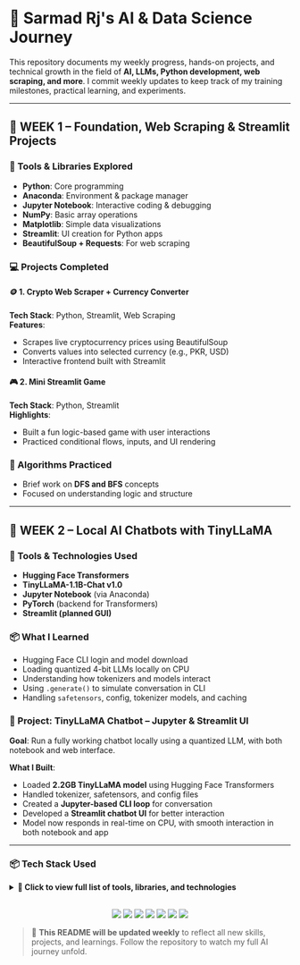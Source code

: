 <h1 align="left">🚀 Sarmad Rj's AI & Data Science Journey</h1>

This repository documents my weekly progress, hands-on projects, and technical growth in the field of **AI, LLMs, Python development, web scraping, and more**. I commit weekly updates to keep track of my training milestones, practical learning, and experiments.

---

## 📅 WEEK 1 – Foundation, Web Scraping & Streamlit Projects

### 🔧 Tools & Libraries Explored
- **Python**: Core programming
- **Anaconda**: Environment & package manager
- **Jupyter Notebook**: Interactive coding & debugging
- **NumPy**: Basic array operations
- **Matplotlib**: Simple data visualizations
- **Streamlit**: UI creation for Python apps
- **BeautifulSoup + Requests**: For web scraping

### 💻 Projects Completed

#### 🪙 1. Crypto Web Scraper + Currency Converter  
**Tech Stack**: Python, Streamlit, Web Scraping  
**Features**:
- Scrapes live cryptocurrency prices using BeautifulSoup
- Converts values into selected currency (e.g., PKR, USD)
- Interactive frontend built with Streamlit

#### 🎮 2. Mini Streamlit Game  
**Tech Stack**: Python, Streamlit  
**Highlights**:
- Built a fun logic-based game with user interactions
- Practiced conditional flows, inputs, and UI rendering

### 🧠 Algorithms Practiced
- Brief work on **DFS and BFS** concepts
- Focused on understanding logic and structure

---

## 🤖 WEEK 2 – Local AI Chatbots with TinyLLaMA

### 🧰 Tools & Technologies Used
- **Hugging Face Transformers**
- **TinyLLaMA-1.1B-Chat v1.0**
- **Jupyter Notebook** (via Anaconda)
- **PyTorch** (backend for Transformers)
- **Streamlit (planned GUI)**

### 📦 What I Learned
- Hugging Face CLI login and model download
- Loading quantized 4-bit LLMs locally on CPU
- Understanding how tokenizers and models interact
- Using `.generate()` to simulate conversation in CLI
- Handling `safetensors`, config, tokenizer models, and caching

### 🧪 Project: TinyLLaMA Chatbot – Jupyter & Streamlit UI  

**Goal**: Run a fully working chatbot locally using a quantized LLM, with both notebook and web interface.

**What I Built**:
- Loaded **2.2GB TinyLLaMA model** using Hugging Face Transformers
- Handled tokenizer, safetensors, and config files
- Created a **Jupyter-based CLI loop** for conversation
- Developed a **Streamlit chatbot UI** for better interaction
- Model now responds in real-time on CPU, with smooth interaction in both notebook and app

---
### 📦 Tech Stack Used

<details>
<summary><strong>📘 Click to view full list of tools, libraries, and technologies</strong></summary>

<br>

| Category                    | Tools / Libraries / Technologies                              |
| --------------------------- | ------------------------------------------------------------- |
| **💻 Language**             | `Python 3.10` `Python 3.11` `Python 3.13`                                                 |
| **🧠 LLMs & AI**            | `Hugging Face Transformers`, `TinyLLaMA-1.1B-Chat`, `PyTorch` |
| **📊 Data & Visualization** | `NumPy`, `Matplotlib`                                         |
| **🌐 Web Scraping**         | `BeautifulSoup`, `Requests`                                   |
| **🧪 Model Optimization**   | `safetensors`, `Tokenizer`, `Quantized 4-bit LLM`             |
| **📓 Dev Environment**      | `Jupyter Notebook`, `Anaconda`                                |
| **🖼 UI Framework**         | `Streamlit` (Notebook & planned GUI)                          |

</details>
<br>

<p align="center">
  <!-- Royal Green Style Badges (Modern SVG) -->
<img src="https://img.shields.io/badge/Python-3-1f441a?style=for-the-badge&logo=python&logoColor=royalgreen" />
<img src="https://img.shields.io/badge/Streamlit-Framework-1f441a?style=for-the-badge&logo=streamlit&logoColor=royalgreen" />
<img src="https://img.shields.io/badge/Jupyter-Notebook-1f441a?style=for-the-badge&logo=jupyter&logoColor=royalgreen" />
<img src="https://img.shields.io/badge/Numpy-Library-1f441a?style=for-the-badge&logo=numpy&logoColor=royalgreen" />
<img src="https://img.shields.io/badge/Matplotlib-Graphing-1f441a?style=for-the-badge&logo=plotly&logoColor=royalgreen" />
<img src="https://img.shields.io/badge/Anaconda-Env-1f441a?style=for-the-badge&logo=anaconda&logoColor=royalgreen" />
<img src="https://img.shields.io/badge/Huggingface-TinyLLaMA-1f441a?style=for-the-badge&logo=huggingface&logoColor=royalgreen" />
<!-- <img src="https://img.shields.io/badge/GitHub-AI--Learning-1f441a?style=for-the-badge&logo=github&logoColor=royalgreen" /> -->
</p>

> 📌 **This README will be updated weekly** to reflect all new skills, projects, and learnings. Follow the repository to watch my full AI journey unfold.

